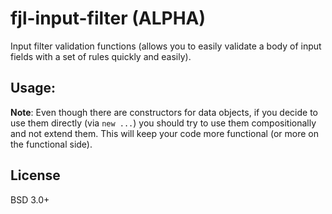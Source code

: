 # fjl-input-filter (ALPHA)
Input filter validation functions (allows
you to easily validate a body of input fields
with a set of rules quickly and easily).

## Usage:
**Note**: Even though there are constructors
for data objects, if you decide to use them directly (via `new ...`)
you should try to use them compositionally and
not extend them.  This will keep your code more functional (or more on the functional side).

## License
BSD 3.0+
